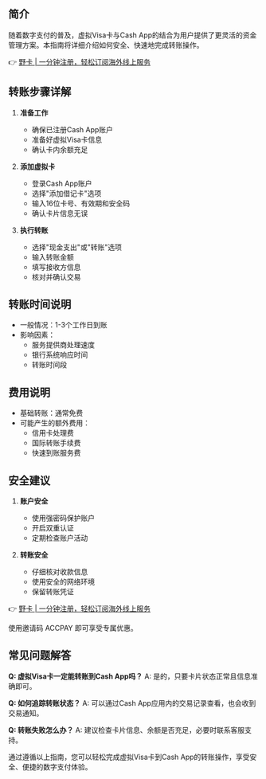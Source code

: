 ## 简介

随着数字支付的普及，虚拟Visa卡与Cash App的结合为用户提供了更灵活的资金管理方案。本指南将详细介绍如何安全、快速地完成转账操作。

👉 [野卡 | 一分钟注册，轻松订阅海外线上服务](https://bit.ly/bewildcard)

## 转账步骤详解

1. **准备工作**
   - 确保已注册Cash App账户
   - 准备好虚拟Visa卡信息
   - 确认卡内余额充足

2. **添加虚拟卡**
   - 登录Cash App账户
   - 选择"添加借记卡"选项
   - 输入16位卡号、有效期和安全码
   - 确认卡片信息无误

3. **执行转账**
   - 选择"现金支出"或"转账"选项
   - 输入转账金额
   - 填写接收方信息
   - 核对并确认交易

## 转账时间说明

- 一般情况：1-3个工作日到账
- 影响因素：
  - 服务提供商处理速度
  - 银行系统响应时间
  - 转账时间段

## 费用说明

- 基础转账：通常免费
- 可能产生的额外费用：
  - 信用卡处理费
  - 国际转账手续费
  - 快速到账服务费

## 安全建议

1. **账户安全**
   - 使用强密码保护账户
   - 开启双重认证
   - 定期检查账户活动

2. **转账安全**
   - 仔细核对收款信息
   - 使用安全的网络环境
   - 保留转账凭证

👉 [野卡 | 一分钟注册，轻松订阅海外线上服务](https://bit.ly/bewildcard)

使用邀请码 ACCPAY 即可享受专属优惠。

## 常见问题解答

**Q: 虚拟Visa卡一定能转账到Cash App吗？**
A: 是的，只要卡片状态正常且信息准确即可。

**Q: 如何追踪转账状态？**
A: 可以通过Cash App应用内的交易记录查看，也会收到交易通知。

**Q: 转账失败怎么办？**
A: 建议检查卡片信息、余额是否充足，必要时联系客服支持。

通过遵循以上指南，您可以轻松完成虚拟Visa卡到Cash App的转账操作，享受安全、便捷的数字支付体验。